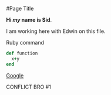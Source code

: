 #Page Title

**Hi *my* name is Sid**.

I am working here with Edwin on this file.

Ruby command
```ruby
def function
  x+y
end
```

[Google](http://www.google.com)

CONFLICT BRO #1